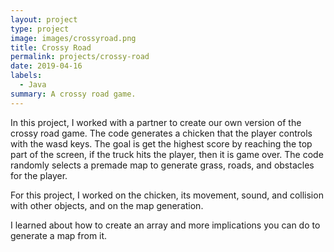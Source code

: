 ```yaml
---
layout: project
type: project
image: images/crossyroad.png
title: Crossy Road
permalink: projects/crossy-road
date: 2019-04-16
labels:
  - Java
summary: A crossy road game.
---
```


<div class="ui image" src="../images/full-crossyroad.png">
</div>

In this project, I worked with a partner to create our own version of the crossy road game. The code generates a chicken that the player controls with the wasd keys. The goal is get the highest score by reaching the top part of the screen, if the truck hits the player, then it is game over. The code randomly selects a premade map to generate grass, roads, and obstacles for the player. 

For this project, I worked on the chicken, its movement, sound, and collision with other objects, and on the map generation. 

I learned about how to create an array and more implications you can do to generate a map from it. 
